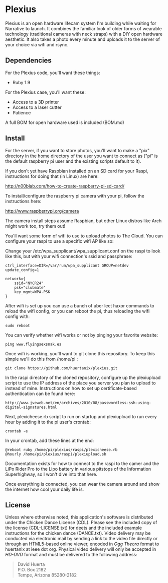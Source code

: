 Plexius
=======

Plexius is an open hardware lifecam system I'm building while waiting for Narrative to launch. It combines the familiar look of older forms of wearable technology (traditional cameras with neck straps) with a DIY open hardware aesthetic. It also takes a photo every minute and uploads it to the server of your choice via wifi and rsync.

Dependencies
------------

For the Plexius code, you'll want these things:
* Ruby 1.9

For the Plexius case, you'll want these:
* Access to a 3D printer
* Access to a laser cutter
* Patience

A full BOM for open hardware used is included (BOM.md)

Install
-------

For the server, if you want to store photos, you'll want to make a "pix" directory in the home directory of the user you want to connect as ("pi" is the default raspberry pi user and the existing scripts default to it).

If you don't yet have Raspbian installed on an SD card for your Raspi, instructions for doing that (in Linux) are here: 

http://n00blab.com/how-to-create-raspberry-pi-sd-card/

To install/configure the raspberry pi camera with your pi, follow the instructions here: 

http://www.raspberrypi.org/camera

The camera install steps assume Raspbian, but other Linux distros like Arch might work too, try them out!

You'll want some form of wifi to use to upload photos to The Cloud. You can configure your raspi to use a specific wifi AP like so:

Change your /etc/wpa_supplicant/wpa_supplicant.conf on the raspi to look like this, but with your wifi connection's ssid and passphrase:

    ctrl_interface=DIR=/var/run/wpa_supplicant GROUP=netdev
    update_config=1

    network={
        ssid="NYCR24"
        psk="clubmate"
        key_mgmt=WPA-PSK
    }

After wifi is set up you can use a bunch of uber leet haxor commands to reload the wifi config, or you can reboot the pi, thus reloading the wifi config with:

    sudo reboot

You can verify whether wifi works or not by pinging your favorite website:

    ping www.flyingsexsnak.es

Once wifi is working, you'll want to git clone this repository. To keep this simple we'll do this from /home/pi :

    git clone https://github.com/huertanix/plexius.git

In the raspi directory of the cloned repository, configure up the plexiupload script to use the IP address of the place you server you plan to upload to instead of mine. Instructions on how to set up certificate-based authentication can be found here:

    http://www.jveweb.net/en/archives/2010/08/passwordless-ssh-using-digital-signatures.html

Next, plexicheese.rb script to run on startup and plexiupload to run every hour by adding it to the pi user's crontab:

    crontab -e

In your crontab, add these lines at the end:

    @reboot ruby /home/pi/plexius/raspi/plexicheese.rb
    @hourly /home/pi/plexius/raspi/plexiupload.sh

Documentation exists for how to connect to the raspi to the camer and the LiPo Rider Pro to the Lipo battery in various pitstops of the Information Superhighway, so I won't dive into that here.

Once everything is connected, you can wear the camera around and show the internet how cool your daily life is.

License
-------

Unless where otherwise noted, this application's software is distributed under the Chicken Dance License (CDL). Please see the included copy of the license (CDL-LICENSE.txt) for deets and the included example instructions for the chicken dance (DANCE.txt). Video delivery may be conducted via electronic mail by sending a link to the video file directly or through an HTML5-based online viewer, encoded in *Ogg Theora* format to huertanix at ieee dot org. Physical video delivery will only be accepted in *HD-DVD* format and must be delivered to the following address:

> David Huerta  
> P.O. Box 2182  
> Tempe, Arizona 85280-2182  
